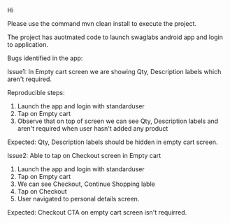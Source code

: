 Hi 

Please use the command mvn clean install to execute the project. 

The project has auotmated code to launch swaglabs android app and login to application.

Bugs identified in the app:

Issue1: In Empty cart screen we are showing Qty, Description labels which aren't required.

Reproducible steps:

1. Launch the app and login with standarduser
2. Tap on Empty cart
3. Observe that on top of screen we can see Qty, Description labels and aren't required when user hasn't added any product

Expected: Qty, Description labels should be hidden in empty cart screen.

Issue2: Able to tap on Checkout screen in Empty cart

1. Launch the app and login with standarduser
2. Tap on Empty cart
3. We can see Checkout, Continue Shopping lable
4. Tap on Checkout
5. User navigated to personal details screen.

Expected: Checkout CTA on empty cart screen isn't requirred.
